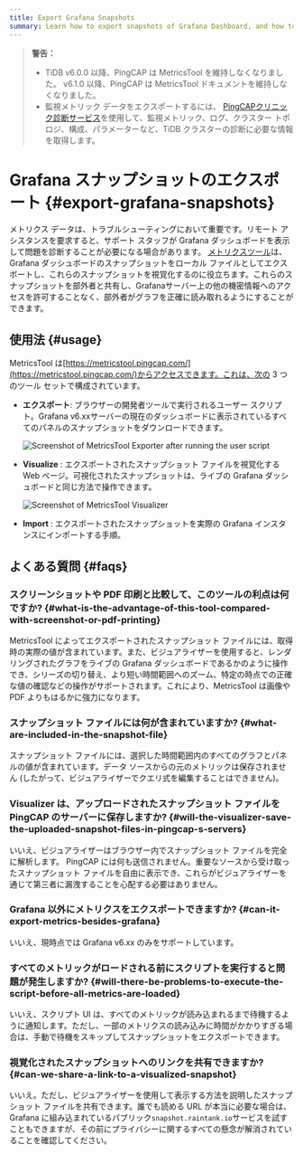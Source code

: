 ```yaml
---
title: Export Grafana Snapshots
summary: Learn how to export snapshots of Grafana Dashboard, and how to visualize these files.
---
```


> **警告：**
>
> -   TiDB v6.0.0 以降、PingCAP は MetricsTool を維持しなくなりました。 v6.1.0 以降、PingCAP は MetricsTool ドキュメントを維持しなくなりました。
> -   監視メトリック データをエクスポートするには、 [PingCAPクリニック診断サービス](/clinic/clinic-introduction.md)を使用して、監視メトリック、ログ、クラスター トポロジ、構成、パラメーターなど、TiDB クラスターの診断に必要な情報を取得します。

# Grafana スナップショットのエクスポート {#export-grafana-snapshots}

メトリクス データは、トラブルシューティングにおいて重要です。リモート アシスタンスを要求すると、サポート スタッフが Grafana ダッシュボードを表示して問題を診断することが必要になる場合があります。 [メトリクスツール](https://metricstool.pingcap.com/)は、Grafana ダッシュボードのスナップショットをローカル ファイルとしてエクスポートし、これらのスナップショットを視覚化するのに役立ちます。これらのスナップショットを部外者と共有し、Grafanaサーバー上の他の機密情報へのアクセスを許可することなく、部外者がグラフを正確に読み取れるようにすることができます。

## 使用法 {#usage}

MetricsTool は[https://metricstool.pingcap.com/](https://metricstool.pingcap.com/)からアクセスできます。これは、次の 3 つのツール セットで構成されています。

-   **エクスポート**: ブラウザーの開発者ツールで実行されるユーザー スクリプト。Grafana v6.xxサーバーの現在のダッシュボードに表示されているすべてのパネルのスナップショットをダウンロードできます。

    ![Screenshot of MetricsTool Exporter after running the user script](/media/metricstool-export.png)

-   **Visualize** : エクスポートされたスナップショット ファイルを視覚化する Web ページ。可視化されたスナップショットは、ライブの Grafana ダッシュボードと同じ方法で操作できます。

    ![Screenshot of MetricsTool Visualizer](/media/metricstool-visualize.png)

-   **Import** : エクスポートされたスナップショットを実際の Grafana インスタンスにインポートする手順。

## よくある質問 {#faqs}

### スクリーンショットや PDF 印刷と比較して、このツールの利点は何ですか? {#what-is-the-advantage-of-this-tool-compared-with-screenshot-or-pdf-printing}

MetricsTool によってエクスポートされたスナップショット ファイルには、取得時の実際の値が含まれています。また、ビジュアライザーを使用すると、レンダリングされたグラフをライブの Grafana ダッシュボードであるかのように操作でき、シリーズの切り替え、より短い時間範囲へのズーム、特定の時点での正確な値の確認などの操作がサポートされます。これにより、MetricsTool は画像や PDF よりもはるかに強力になります。

### スナップショット ファイルには何が含まれていますか? {#what-are-included-in-the-snapshot-file}

スナップショット ファイルには、選択した時間範囲内のすべてのグラフとパネルの値が含まれています。データ ソースからの元のメトリックは保存されません (したがって、ビジュアライザーでクエリ式を編集することはできません)。

### Visualizer は、アップロードされたスナップショット ファイルを PingCAP のサーバーに保存しますか? {#will-the-visualizer-save-the-uploaded-snapshot-files-in-pingcap-s-servers}

いいえ、ビジュアライザーはブラウザー内でスナップショット ファイルを完全に解析します。 PingCAP には何も送信されません。重要なソースから受け取ったスナップショット ファイルを自由に表示でき、これらがビジュアライザーを通じて第三者に漏洩することを心配する必要はありません。

### Grafana 以外にメトリクスをエクスポートできますか? {#can-it-export-metrics-besides-grafana}

いいえ、現時点では Grafana v6.xx のみをサポートしています。

### すべてのメトリックがロードされる前にスクリプトを実行すると問題が発生しますか? {#will-there-be-problems-to-execute-the-script-before-all-metrics-are-loaded}

いいえ、スクリプト UI は、すべてのメトリックが読み込まれるまで待機するように通知します。ただし、一部のメトリクスの読み込みに時間がかかりすぎる場合は、手動で待機をスキップしてスナップショットをエクスポートできます。

### 視覚化されたスナップショットへのリンクを共有できますか? {#can-we-share-a-link-to-a-visualized-snapshot}

いいえ。ただし、ビジュアライザーを使用して表示する方法を説明したスナップショット ファイルを共有できます。誰でも読める URL が本当に必要な場合は、Grafana に組み込まれているパブリック`snapshot.raintank.io`サービスを試すこともできますが、その前にプライバシーに関するすべての懸念が解消されていることを確認してください。
